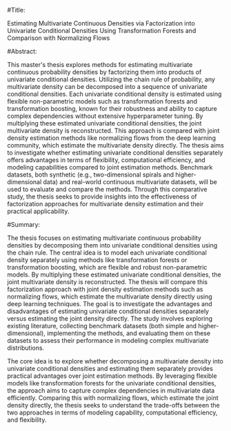 #Title:

Estimating Multivariate Continuous Densities via Factorization into Univariate Conditional Densities Using Transformation Forests and Comparison with Normalizing Flows


#Abstract:

This master's thesis explores methods for estimating multivariate continuous probability densities by factorizing them into products of univariate conditional densities. Utilizing the chain rule of probability, any multivariate density can be decomposed into a sequence of univariate conditional densities. Each univariate conditional density is estimated using flexible non-parametric models such as transformation forests and transformation boosting, known for their robustness and ability to capture complex dependencies without extensive hyperparameter tuning. By multiplying these estimated univariate conditional densities, the joint multivariate density is reconstructed. This approach is compared with joint density estimation methods like normalizing flows from the deep learning community, which estimate the multivariate density directly. The thesis aims to investigate whether estimating univariate conditional densities separately offers advantages in terms of flexibility, computational efficiency, and modeling capabilities compared to joint estimation methods. Benchmark datasets, both synthetic (e.g., two-dimensional spirals and higher-dimensional data) and real-world continuous multivariate datasets, will be used to evaluate and compare the methods. Through this comparative study, the thesis seeks to provide insights into the effectiveness of factorization approaches for multivariate density estimation and their practical applicability.


#Summary:

The thesis focuses on estimating multivariate continuous probability densities by decomposing them into univariate conditional densities using the chain rule. The central idea is to model each univariate conditional density separately using methods like transformation forests or transformation boosting, which are flexible and robust non-parametric models. By multiplying these estimated univariate conditional densities, the joint multivariate density is reconstructed. The thesis will compare this factorization approach with joint density estimation methods such as normalizing flows, which estimate the multivariate density directly using deep learning techniques. The goal is to investigate the advantages and disadvantages of estimating univariate conditional densities separately versus estimating the joint density directly. The study involves exploring existing literature, collecting benchmark datasets (both simple and higher-dimensional), implementing the methods, and evaluating them on these datasets to assess their performance in modeling complex multivariate distributions.

The core idea is to explore whether decomposing a multivariate density into univariate conditional densities and estimating them separately provides practical advantages over joint estimation methods. By leveraging flexible models like transformation forests for the univariate conditional densities, the approach aims to capture complex dependencies in multivariate data efficiently. Comparing this with normalizing flows, which estimate the joint density directly, the thesis seeks to understand the trade-offs between the two approaches in terms of modeling capability, computational efficiency, and flexibility.

